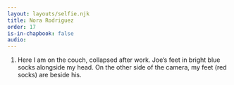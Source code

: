 ```yaml
---
layout: layouts/selfie.njk
title: Nora Rodriguez
order: 17
is-in-chapbook: false
audio:
---
```


1. Here I am on the couch, collapsed after work. Joe’s feet in bright blue socks alongside my head. On the other side of the camera, my feet (red socks) are beside his.
